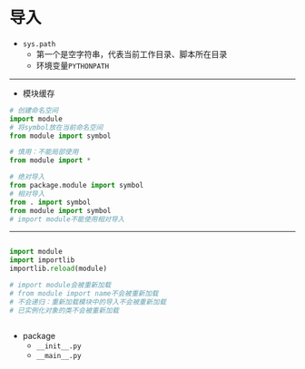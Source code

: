 # 导入






- `sys.path`
    - 第一个是空字符串，代表当前工作目录、脚本所在目录
    - 环境变量`PYTHONPATH`
---
- 模块缓存

```py
# 创建命名空间
import module
# 将symbol放在当前命名空间
from module import symbol

# 慎用：不能局部使用
from module import *

# 绝对导入
from package.module import symbol
# 相对导入
from . import symbol
from module import symbol
# import module不能使用相对导入
```


---

```py

import module
import importlib
importlib.reload(module)

# import module会被重新加载
# from module import name不会被重新加载
# 不会递归：重新加载模块中的导入不会被重新加载
# 已实例化对象的类不会被重新加载



```


- package
    - `__init__.py`
    - `__main__.py`